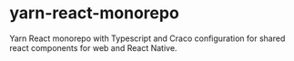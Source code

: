# yarn-react-monorepo
Yarn React monorepo with Typescript and Craco configuration for shared react components for web and React Native.
